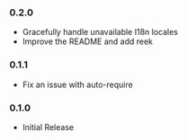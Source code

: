 ### 0.2.0

- Gracefully handle unavailable I18n locales
- Improve the README and add reek

### 0.1.1

- Fix an issue with auto-require

### 0.1.0

- Initial Release

